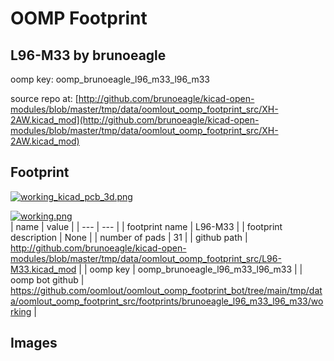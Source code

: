 # OOMP Footprint  
## L96-M33  by brunoeagle  
  
oomp key: oomp_brunoeagle_l96_m33_l96_m33  
  
source repo at: [http://github.com/brunoeagle/kicad-open-modules/blob/master/tmp/data/oomlout_oomp_footprint_src/XH-2AW.kicad_mod](http://github.com/brunoeagle/kicad-open-modules/blob/master/tmp/data/oomlout_oomp_footprint_src/XH-2AW.kicad_mod)  
## Footprint  
  
[![working_kicad_pcb_3d.png](working_kicad_pcb_3d_600.png)](working_kicad_pcb_3d.png)  
  
[![working.png](working_600.png)](working.png)  
| name | value | 
| --- | --- | 
| footprint name | L96-M33 | 
| footprint description | None | 
| number of pads | 31 | 
| github path | http://github.com/brunoeagle/kicad-open-modules/blob/master/tmp/data/oomlout_oomp_footprint_src/L96-M33.kicad_mod | 
| oomp key | oomp_brunoeagle_l96_m33_l96_m33 | 
| oomp bot github | https://github.com/oomlout/oomlout_oomp_footprint_bot/tree/main/tmp/data/oomlout_oomp_footprint_src/footprints/brunoeagle_l96_m33_l96_m33/working | 
## Images  
